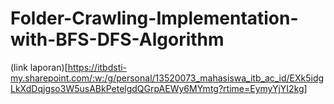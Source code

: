 # Folder-Crawling-Implementation-with-BFS-DFS-Algorithm

(link laporan)[https://itbdsti-my.sharepoint.com/:w:/g/personal/13520073_mahasiswa_itb_ac_id/EXk5idgLkXdDqjgso3W5usABkPetelgdQGrpAEWy6MYmtg?rtime=EymyYjYI2kg]
